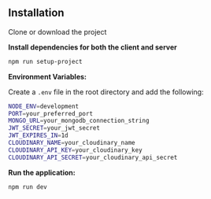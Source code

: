 ## Installation

Clone or download the project

**Install dependencies for both the client and server**

```bash
npm run setup-project
```

**Environment Variables:**

Create a `.env` file in the root directory and add the following:

```bash
NODE_ENV=development
PORT=your_preferred_port
MONGO_URL=your_mongodb_connection_string
JWT_SECRET=your_jwt_secret
JWT_EXPIRES_IN=1d
CLOUDINARY_NAME=your_cloudinary_name
CLOUDINARY_API_KEY=your_cloudinary_key
CLOUDINARY_API_SECRET=your_cloudinary_api_secret
```

**Run the application:**

```bash
npm run dev
```
